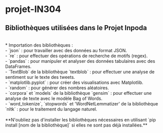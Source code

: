 # projet-IN304
## Bibliothèques utilisées dans le Projet Inpoda
<br />
   * Importation des bibliothèques : <br />
     - `json` : pour travailler avec des données au format JSON. <br />
     - `re` : pour effectuer des opérations de recherche de motifs (regex). <br />
     - `pandas` : pour manipuler et analyser des données tabulaires avec des DataFrames. <br />
     - `TextBlob` de la bibliothèque `textblob` : pour effectuer une analyse de sentiment sur le texte des tweets. <br />
     - `matplotlib.pyplot` : pour créer des visualisations avec Matplotlib. <br />
     - `random` : pour générer des nombres aléatoires. <br />
     - `corpora` et `models` de la bibliothèque `gensim` : pour effectuer une analyse de texte avec le modèle Bag of Words. <br />
     - `word_tokenize`, `stopwords` et 'WordNetLemmatizer' de la bibliothèque `nltk` : pour le traitement du langage naturel. <br />
   <br />
   **N'oubliez pas d'installer les bibliothèques nécessaires en utilisant `pip install [nom de la bibliothèque]` si elles ne sont pas déjà installées.**
